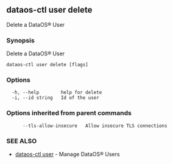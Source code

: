## dataos-ctl user delete

Delete a DataOS® User

### Synopsis

Delete a DataOS® User

```
dataos-ctl user delete [flags]
```

### Options

```
  -h, --help        help for delete
  -i, --id string   Id of the user
```

### Options inherited from parent commands

```
      --tls-allow-insecure   Allow insecure TLS connections
```

### SEE ALSO

* [dataos-ctl user](dataos-ctl_user.md)	 - Manage DataOS® Users

